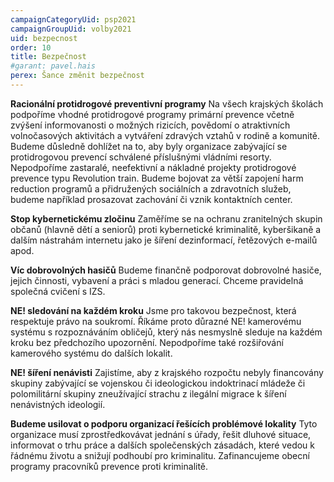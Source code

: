 ```yaml
---
campaignCategoryUid: psp2021
campaignGroupUid: volby2021
uid: bezpecnost
order: 10
title: Bezpečnost
#garant: pavel.hais
perex: Šance změnit bezpečnost
---
```


**Racionální protidrogové preventivní programy**
Na všech krajských školách podpoříme vhodné protidrogové programy primární prevence včetně zvýšení informovanosti o možných rizicích, povědomí o atraktivních volnočasových aktivitách a vytváření zdravých vztahů v rodině a komunitě. Budeme důsledně dohlížet na to, aby byly organizace zabývající se protidrogovou prevencí schválené příslušnými vládními resorty. Nepodpoříme zastaralé, neefektivní a nákladné projekty protidrogové prevence typu Revolution train. Budeme bojovat za větší zapojení harm reduction programů a přidružených sociálních a zdravotních služeb, budeme například prosazovat zachování či vznik kontaktních center.

**Stop kybernetickému zločinu**
Zaměříme se na ochranu zranitelných skupin občanů (hlavně dětí a seniorů) proti kybernetické kriminalitě, kyberšikaně a dalším nástrahám internetu jako je šíření dezinformací, řetězových e-mailů apod. 


**Víc dobrovolných hasičů**
Budeme finančně podporovat dobrovolné hasiče, jejich činnosti, vybavení a práci s mladou generací. Chceme pravidelná společná cvičení s IZS.


**NE! sledování na každém kroku**
Jsme pro takovou bezpečnost, která respektuje právo na soukromí. Říkáme proto důrazné NE! kamerovému systému s rozpoznáváním obličejů, který nás nesmyslně sleduje na každém kroku bez předchozího upozornění. Nepodpoříme také rozšiřování kamerového systému do dalších lokalit. 


**NE! šíření nenávisti**
Zajistíme, aby z krajského rozpočtu nebyly financovány skupiny zabývající se vojenskou či ideologickou indoktrinací mládeže či polomilitární skupiny zneužívající strachu z ilegální migrace k šíření nenávistných ideologií. 


**Budeme usilovat o podporu organizací řešících problémové lokality**
Tyto organizace musí zprostředkovávat jednání s úřady, řešit dluhové situace, informovat o trhu práce a dalších společenských zásadách, které vedou k řádnému životu a snižují podhoubí pro kriminalitu. Zafinancujeme obecní programy pracovníků prevence proti kriminalitě. 
